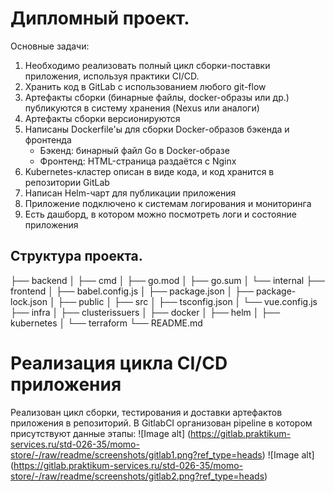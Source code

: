 # Дипломный проект.
Основные задачи:
1. Необходимо реализовать полный цикл сборки-поставки приложения, используя практики CI/CD.
2. Хранить код в GitLab с использованием любого git-flow
3. Артефакты сборки (бинарные файлы, docker-образы или др.) публикуются в систему хранения (Nexus или аналоги)
4. Артефакты сборки версионируются
5. Написаны Dockerfile'ы для сборки Docker-образов бэкенда и фронтенда
    - Бэкенд: бинарный файл Go в Docker-образе
    - Фронтенд: HTML-страница раздаётся с Nginx
6. Kubernetes-кластер описан в виде кода, и код хранится в репозитории GitLab
7. Написан Helm-чарт для публикации приложения
8. Приложение подключено к системам логирования и мониторинга
9. Есть дашборд, в котором можно посмотреть логи и состояние приложения

## Структура проекта.
├── backend
│   ├── cmd
│   ├── go.mod
│   ├── go.sum
│   └── internal
├── frontend
│   ├── babel.config.js
│   ├── package.json
│   ├── package-lock.json
│   ├── public
│   ├── src
│   ├── tsconfig.json
│   └── vue.config.js
├── infra
│   ├── clusterissuers
│   ├── docker
│   ├── helm
│   ├── kubernetes
│   └── terraform
└── README.md

# Реализация цикла CI/CD приложения
Реализован цикл сборки, тестирования и доставки артефактов приложения в репозиторий. В GitlabCI организован pipeline в котором присутствуют данные этапы:
![Image alt] (https://gitlab.praktikum-services.ru/std-026-35/momo-store/-/raw/readme/screenshots/gitlab1.png?ref_type=heads)
![Image alt] (https://gitlab.praktikum-services.ru/std-026-35/momo-store/-/raw/readme/screenshots/gitlab2.png?ref_type=heads)